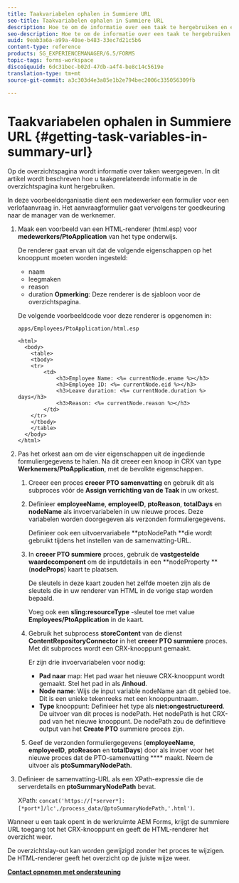 ```yaml
---
title: Taakvariabelen ophalen in Summiere URL
seo-title: Taakvariabelen ophalen in Summiere URL
description: Hoe te om de informatie over een taak te hergebruiken en een Samenvatting URL te produceren om een taak samen te vatten of te beschrijven.
seo-description: Hoe te om de informatie over een taak te hergebruiken en een Samenvatting URL te produceren om een taak samen te vatten of te beschrijven.
uuid: 9eab3a6a-a99a-40ae-b483-33ec7d21c5b6
content-type: reference
products: SG_EXPERIENCEMANAGER/6.5/FORMS
topic-tags: forms-workspace
discoiquuid: 6dc31bec-b02d-47db-a4f4-be8c14c5619e
translation-type: tm+mt
source-git-commit: a3c303d4e3a85e1b2e794bec2006c335056309fb

---
```



# Taakvariabelen ophalen in Summiere URL {#getting-task-variables-in-summary-url}

Op de overzichtspagina wordt informatie over taken weergegeven. In dit artikel wordt beschreven hoe u taakgerelateerde informatie in de overzichtspagina kunt hergebruiken.

In deze voorbeeldorganisatie dient een medewerker een formulier voor een verlofaanvraag in. Het aanvraagformulier gaat vervolgens ter goedkeuring naar de manager van de werknemer.

1. Maak een voorbeeld van een HTML-renderer (html.esp) voor **medewerkers/PtoApplication** van het type onderwijs.

   De renderer gaat ervan uit dat de volgende eigenschappen op het knooppunt moeten worden ingesteld:

   * naam
   * leegmaken
   * reason
   * duration
   **Opmerking**: Deze renderer is de sjabloon voor de overzichtspagina.

   De volgende voorbeeldcode voor deze renderer is opgenomen in:

   `apps/Employees/PtoApplication/html.esp`

   ```
   <html>
     <body>
       <table>
       <tbody>
       <tr>
           <td>
               <h3>Employee Name: <%= currentNode.ename %></h3>
               <h3>Employee ID: <%= currentNode.eid %></h3>
               <h3>Leave duration: <%= currentNode.duration %> days</h3>
               <h3>Reason: <%= currentNode.reason %></h3>
           </td>
       </tr>
       </tbody>
       </table>
     </body>
   </html>
   ```

1. Pas het orkest aan om de vier eigenschappen uit de ingediende formuliergegevens te halen. Na dit creeer een knoop in CRX van type **Werknemers/PtoApplication**, met de bevolkte eigenschappen.

   1. Creeer een proces **creeer PTO samenvatting** en gebruik dit als subproces vóór de **Assign verrichting van de Taak** in uw orkest.
   1. Definieer **employeeName**, **employeeID**, **ptoReason**, **totalDays** en **nodeName** als invoervariabelen in uw nieuwe proces. Deze variabelen worden doorgegeven als verzonden formuliergegevens.

      Definieer ook een uitvoervariabele **ptoNodePath **die wordt gebruikt tijdens het instellen van de samenvatting-URL.

   1. In **creeer PTO summiere** proces, gebruik de **vastgestelde waardecomponent** om de inputdetails in een **nodeProperty ** (**nodeProps**) kaart te plaatsen.

      De sleutels in deze kaart zouden het zelfde moeten zijn als de sleutels die in uw renderer van HTML in de vorige stap worden bepaald.

      Voeg ook een **sling:resourceType** -sleutel toe met value **Employees/PtoApplication** in de kaart.

   1. Gebruik het subprocess **storeContent** van de dienst **ContentRepositoryConnector** in het **creeer PTO summiere** proces. Met dit subproces wordt een CRX-knooppunt gemaakt.

      Er zijn drie invoervariabelen voor nodig:

      * **Pad naar** map: Het pad waar het nieuwe CRX-knooppunt wordt gemaakt. Stel het pad in als **/inhoud**.
      * **Node name**: Wijs de input variable nodeName aan dit gebied toe. Dit is een unieke tekenreeks met een knooppuntnaam.
      * **Type** knooppunt: Definieer het type als **niet:ongestructureerd**. De uitvoer van dit proces is nodePath. Het nodePath is het CRX-pad van het nieuwe knooppunt. De nodePath zou de definitieve output van het **Create PTO** summiere proces zijn.
   1. Geef de verzonden formuliergegevens (**employeeName**, **employeeID**, **ptoReason** en **totalDays**) door als invoer voor het nieuwe proces dat de PTO-samenvatting **** maakt. Neem de uitvoer als **ptoSummaryNodePath**.


1. Definieer de samenvatting-URL als een XPath-expressie die de serverdetails en **ptoSummaryNodePath** bevat.

   XPath: `concat('https://[*server*]:[*port*]/lc',/process_data/@ptoSummaryNodePath,'.html')`.

Wanneer u een taak opent in de werkruimte AEM Forms, krijgt de summiere URL toegang tot het CRX-knooppunt en geeft de HTML-renderer het overzicht weer.

De overzichtslay-out kan worden gewijzigd zonder het proces te wijzigen. De HTML-renderer geeft het overzicht op de juiste wijze weer.

**[Contact opnemen met ondersteuning](https://www.adobe.com/account/sign-in.supportportal.html)**

